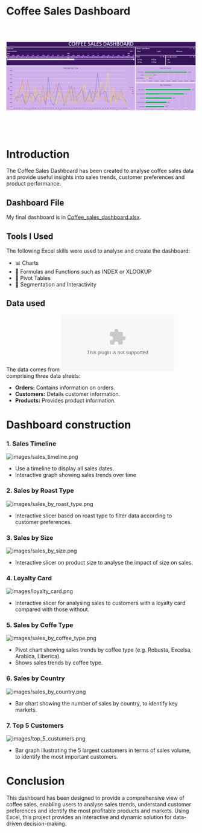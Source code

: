 
# **Coffee Sales Dashboard**

![Coffee_sales_dashboard.png](Coffee_sales_dashboard.gif)

# Introduction

The Coffee Sales Dashboard has been created to analyse coffee sales data and provide useful insights into sales trends, customer preferences and product performance.

## Dashboard File
My final dashboard is in [Coffee_sales_dashboard.xlsx](Coffee_sales_dashboard.xlsx).

## Tools I Used

The following Excel skills were used to analyse and create the dashboard:
- 📊 Charts
- 🧮 Formulas and Functions such as INDEX or XLOOKUP
- 🔢 Pivot Tables
- 🎯 Segmentation and Interactivity

## Data used

The data comes from ![coffeeOrdersData.xlsx](coffeeOrdersData.xlsx) comprising three data sheets:
- **Orders:** Contains information on orders.
- **Customers:** Details customer information.
- **Products:** Provides product information.

# Dashboard construction

### 1. Sales Timeline

![images/sales_timeline.png](sales_timeline.png)

- Use a timeline to display all sales dates.
- Interactive graph showing sales trends over time


### 2. Sales by Roast Type

![images/sales_by_roast_type.png](sales_by_roast_type.png)

- Interactive slicer based on roast type to filter data according to customer preferences.

### 3. Sales by Size

![images/sales_by_size.png](sales_by_size.png)

- Interactive slicer on product size to analyse the impact of size on sales.

### 4. Loyalty Card

![images/loyalty_card.png](loyalty_card.png)

- Interactive slicer for analysing sales to customers with a loyalty card compared with those without.

### 5. Sales by Coffe Type

![images/sales_by_coffee_type.png](sales_by_coffee_type.png)

- Pivot chart showing sales trends by coffee type (e.g. Robusta, Excelsa, Arabica, Liberica).
- Shows sales trends by coffee type.

### 6. Sales by Country

![images/sales_by_country.png](sales_by_country.png)

- Bar chart showing the number of sales by country, to identify key markets.

### 7. Top 5 Customers

![images/top_5_custumers.png](top_5_custumers.png)

- Bar graph illustrating the 5 largest customers in terms of sales volume, to identify the most important customers.


# Conclusion

This dashboard has been designed to provide a comprehensive view of coffee sales, enabling users to analyse sales trends, understand customer preferences and identify the most profitable products and markets. Using Excel, this project provides an interactive and dynamic solution for data-driven decision-making.
